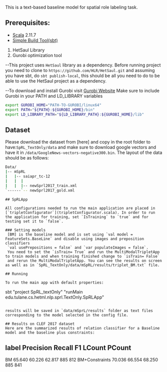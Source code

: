 
This is a text-based baseline model for spatial role labeling task.

## Prerequisites:

 * [Scala](http://www.scala-lang.org/) 2.11.7
 * [Simple Build Tool(sbt)](http://www.scala-sbt.org/)

1) HetSaul Library
2) Gurobi optimization tool

--This project uses `HetSaul` library as a dependency. Before running project you need to clone to  `https://github.com/HLR/HetSaul.git`
and assuming you have sbt, do `sbt publish-local`, this should be all you need to do to be able to use the HetSaul project as a dependency. 

--To download and install Gurobi visit [Gurobi Website](http://www.gurobi.com/)
  Make sure to include Gurobi in your PATH and LD_LIBRARY variables
  
  ```bash
  export GUROBI_HOME="PATH-TO-GUROBI/linux64"
  export PATH="${PATH}:${GUROBI_HOME}/bin"
  export LD_LIBRARY_PATH="${LD_LIBRARY_PATH}:${GUROBI_HOME}/lib"
  ```

## Dataset
Please download the dataset from [here] and copy in the root folder to have:`SpRL_TextOnly/data` and make sure to download google vectors and have it in `/data/GoogleNews-vectors-negative300.bin`.
 The layout of the data should be as follows:
```bash
Data/
|-- mSpRL      
|   |-- saiapr_tc-12
|   |  |   
|   |  |-- newSprl2017_train.xml
`------`-- newSprl2017_gold.xml

```
``` 
## SpRLApp

All configurations needed to run the main application are placed in 
[`tripletConfigurator`](tripletConfigurator.scala). In order to run the application for training, set `IsTraining` to `true` and for testing set it to `false`. 

### Setting models
 [BM] is the baseline model and is set using `val model = FeatureSets.BaseLine` and disable using images and preposition classifiers
 `val usePrepositions = false` and `var populateImages = false`. 
 You need to set the `isTrain= True` and run the MultiModalTripletApp to train models and when training finished change to `isTrain= False` 
 and rerun the MultiModalTripletApp. You can see the results on screen as well as in `SpRL_TextOnly/data/mSpRL/results/triplet_BM.txt` file.

## Running

To run the main app with default properties:

```
sbt "project SpRL_textOnly" "runMain edu.tulane.cs.hetml.nlp.sprl.TextOnly.SpRLApp"
```

results will be saved in `data/mSprL/results` folder as text files corresponding to the model selected in the config file. 

## Results on CLEF 2017 dataset
Here are the summarized results of relation classifier for a Baseline model and the baseline plus constraints:
```
label                           Precision  Recall     F1         LCount     PCount    
-----------------------------------------------------------------------------------
BM                              65.640     60.226     62.817     885        812
BM+Constraints                  70.036     66.554     68.250     885        841       

```

